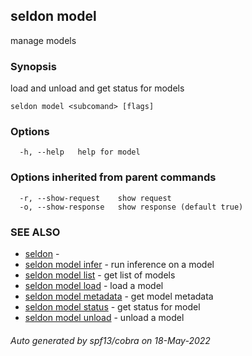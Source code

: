 ## seldon model

manage models

### Synopsis

load and unload and get status for models

```
seldon model <subcomand> [flags]
```

### Options

```
  -h, --help   help for model
```

### Options inherited from parent commands

```
  -r, --show-request    show request
  -o, --show-response   show response (default true)
```

### SEE ALSO

* [seldon](seldon.md)	 - 
* [seldon model infer](seldon_model_infer.md)	 - run inference on a model
* [seldon model list](seldon_model_list.md)	 - get list of models
* [seldon model load](seldon_model_load.md)	 - load a model
* [seldon model metadata](seldon_model_metadata.md)	 - get model metadata
* [seldon model status](seldon_model_status.md)	 - get status for model
* [seldon model unload](seldon_model_unload.md)	 - unload a model

###### Auto generated by spf13/cobra on 18-May-2022
